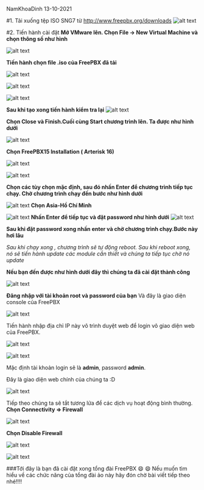 
NamKhoaDinh 13-10-2021

#1.	Tải xuống tệp ISO SNG7 từ  http://www.freepbx.org/downloads
![alt text](https://s3-ap-southeast-1.amazonaws.com/kipalog.com/1bw8wf3kup_image.png)

#2.	Tiến hành cài đặt
**Mở VMware lên. Chọn File -> New Virtual Machine và chọn thông số như hình**

![alt text](https://s3-ap-southeast-1.amazonaws.com/kipalog.com/3ijyx44i7j_image.png)

**Tiến hành chọn file .iso của FreePBX đã tải**

![alt text](https://s3-ap-southeast-1.amazonaws.com/kipalog.com/rp5hwyvnst_image.png)

![alt text](https://s3-ap-southeast-1.amazonaws.com/kipalog.com/ein9z5hubb_image.png)

![alt text](https://s3-ap-southeast-1.amazonaws.com/kipalog.com/vklf725nrv_image.png)

**Sau khi tạo xong tiến hành kiểm tra lại**
![alt text](https://s3-ap-southeast-1.amazonaws.com/kipalog.com/d2qkt6ud9b_image.png)

**Chọn Close và Finish.Cuối cùng Start chương trình lên. Ta được như hình dưới**

![alt text](https://s3-ap-southeast-1.amazonaws.com/kipalog.com/dbaj5t9mp5_image.png)

**Chọn FreePBX15 Installation ( Arterisk 16)**

![alt text](https://s3-ap-southeast-1.amazonaws.com/kipalog.com/bsqs4ntlsb_image.png)

![alt text](https://s3-ap-southeast-1.amazonaws.com/kipalog.com/zozej65bvw_image.png)

**Chọn các tùy chọn mặc định, sau đó nhấn Enter để chương trình tiếp tục chạy. Chờ chương trình chạy đến bước như hình dưới**

![alt text](https://s3-ap-southeast-1.amazonaws.com/kipalog.com/8g6f6ob752_image.png)
**Chọn Asia-Hồ Chí Minh**

![alt text](https://s3-ap-southeast-1.amazonaws.com/kipalog.com/2j6q76b8f1_image.png)
**Nhấn Enter để tiếp tục và đặt password như hình dưới**
![alt text](https://s3-ap-southeast-1.amazonaws.com/kipalog.com/g5q7nrtxna_image.png)

**Sau khi đặt password xong nhấn enter và chờ chương trình chạy.Bước này hơi lâu**

*Sau khi chạy xong , chương trình sẽ tự động reboot. Sau khi reboot xong, nó sẽ tiến hành update các module cần thiết và chúng ta tiếp tục chờ nó update*

**Nếu bạn đến được như hình dưới đây thì chúng ta đã cài đặt thành công**

![alt text](https://s3-ap-southeast-1.amazonaws.com/kipalog.com/uti65i4zb8_image.png)

**Đăng nhập với tài khoản root và password của bạn**
Và đây là giao diện console của FreePBX

![alt text](https://s3-ap-southeast-1.amazonaws.com/kipalog.com/mzvpsxd3tf_image.png)

Tiến hành nhập địa chỉ IP này vô trình duyệt web để login vô giao diện web của FreePBX.

![alt text](https://s3-ap-southeast-1.amazonaws.com/kipalog.com/ubc1ucruyk_image.png)

![alt text](https://s3-ap-southeast-1.amazonaws.com/kipalog.com/9wo8jv173z_image.png)

Mặc định tài khoản login sẽ là **admin**, password **admin**.

Đây là giao diện web chính của chúng ta :D 

![alt text](https://s3-ap-southeast-1.amazonaws.com/kipalog.com/e2czsum06b_image.png)

Tiếp theo chúng ta sẽ tắt tương lửa để các dịch vụ hoạt động bình thường.
**Chọn Connectivity => Firewall**

![alt text](https://s3-ap-southeast-1.amazonaws.com/kipalog.com/ddjddv9gv0_image.png)

**Chọn Disable Firewall**

![alt text](https://s3-ap-southeast-1.amazonaws.com/kipalog.com/h47mlivgx0_image.png)

![alt text](https://s3-ap-southeast-1.amazonaws.com/kipalog.com/bwbc16ky4m_image.png)

###Tới đây là bạn đã cài đặt xong tổng đài FreePBX 	:smile:  :smile:  Nếu muốn tìm hiểu về các chức năng của tổng đài ảo này hãy đón chờ bài viết tiếp theo nhé!!!!


